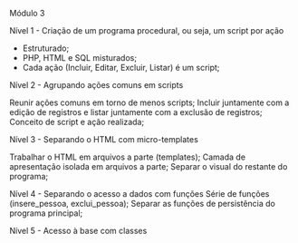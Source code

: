 Módulo 3

Nível 1 - Criação de um programa procedural, ou seja, um script por ação

- Estruturado;  
- PHP, HTML e SQL misturados;  
- Cada ação (Incluir, Editar, Excluir, Listar) é um script;  

Nível 2 - Agrupando ações comuns em scripts

Reunir ações comuns em torno de menos scripts; 
Incluir juntamente com a edição de registros e listar juntamente com a exclusão de registros;
Conceito de script e ação realizada;</li>

Nível 3 - Separando o HTML com micro-templates

Trabalhar o HTML em arquivos a parte (templates);
Camada de apresentação isolada em arquivos a parte;
Separar o visual do restante do programa;

Nível 4 - Separando o acesso a dados com funções
Série de funções (insere_pessoa, exclui_pessoa);
Separar as funções de persistência do programa principal;

Nível 5 - Acesso à base com classes
